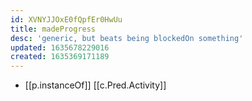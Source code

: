 ```yaml
---
id: XVNYJJOxE0fQpfEr0HwUu
title: madeProgress
desc: 'generic, but beats being blockedOn something'
updated: 1635678229016
created: 1635369171189
---
```




- [[p.instanceOf]] [[c.Pred.Activity]]
